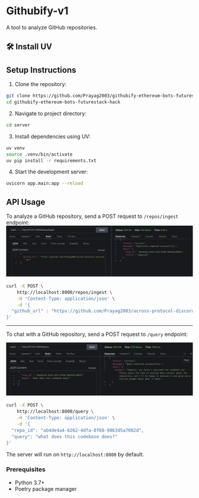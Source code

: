 # Githubify-v1

A tool to analyze GitHub repositories.

## 🛠 Install UV

## Setup Instructions

1. Clone the repository:

```bash
git clone https://github.com/Prayag2003/githubify-ethereum-bots-futurestack-hack
cd githubify-ethereum-bots-futurestack-hack
```

2. Navigate to project directory:

```bash
cd server
```

3. Install dependencies using UV:

```bash
uv venv
source .venv/bin/activate
uv pip install -r requirements.txt
```

4. Start the development server:

```bash
uvicorn app.main:app --reload
```

## API Usage

To analyze a GitHub repository, send a POST request to `/repos/ingest` endpoint:
![Clone Repo](assets/clone.png)

```bash
curl -X POST \
    http://localhost:8000/repos/ingest \
    -H 'Content-Type: application/json' \
    -d '{
  "github_url" : "https://github.com/Prayag2003/across-protocol-discord-bot"
}'
```

---

To chat with a GitHub repository, send a POST request to `/query` endpoint:

![Query Repo](assets/query.png)

```bash
curl -X POST \
    http://localhost:8000/query \
    -H 'Content-Type: application/json' \
    -d '{
  "repo_id": "ab4de4a4-6262-4dfa-8f68-9863d5a7082d",
  "query": "what does this codebase does?"
}'
```

The server will run on `http://localhost:8000` by default.

### Prerequisites

- Python 3.7+
- Poetry package manager
